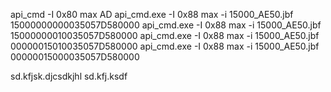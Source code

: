 
api_cmd -I 0x80 max AD
api_cmd.exe -I 0x88 max -i 15000_AE50.jbf 15000000000035057D580000
api_cmd.exe -I 0x88 max -i 15000_AE50.jbf 15000000010035057D580000
api_cmd.exe -I 0x88 max -i 15000_AE50.jbf 00000015010035057D580000
api_cmd.exe -I 0x88 max -i 15000_AE50.jbf 00000015000035057D580000

sd.kfjsk.djcsdkjhl
sd.kfj.ksdf

